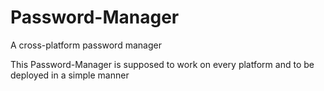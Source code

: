 # Password-Manager
A cross-platform password manager

This Password-Manager is supposed to work on every platform and to be deployed in a simple manner
